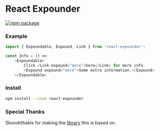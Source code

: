 # React Expounder

[![npm package][npm-badge]][npm]


### Example

```javascript
import { Expoundable, Expound, Link } from 'react-expounder';

const Info = () => 
	<Expoundable>
		Click <Link expound="more">here</Link> for more info.
		<Expound expound="more">Some extra information.</Expound>
	</Expoundable>
```

### Install
```bash
npm install --save react-expounder
```

### Special Thanks

Skorokithakis for making the [library](https://github.com/skorokithakis/expounder) this is based on.


[npm-badge]: https://img.shields.io/npm/v/react-expounder.png?style=flat-square
[npm]: https://www.npmjs.org/package/react-expounder